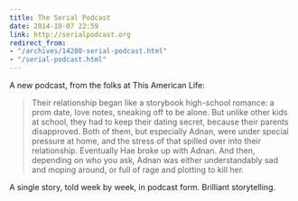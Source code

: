 ```yaml
---
title: The Serial Podcast
date: 2014-10-07 22:59
link: http://serialpodcast.org
redirect_from:
- "/archives/14280-serial-podcast.html"
- "/serial-podcast.html"
---
```



A new podcast, from the folks at This American Life: 

> Their relationship began like a storybook high-school romance: a prom date, love notes, sneaking off to be alone. But unlike other kids at school, they had to keep their dating secret, because their parents disapproved. Both of them, but especially Adnan, were under special pressure at home, and the stress of that spilled over into their relationship. Eventually Hae broke up with Adnan. And then, depending on who you ask, Adnan was either understandably sad and moping around, or full of rage and plotting to kill her.

A single story, told week by week, in podcast form. Brilliant storytelling. 
